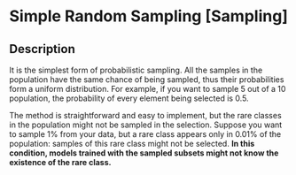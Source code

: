 # Simple Random Sampling [Sampling]

## Description

It is the simplest form of probabilistic sampling.
All the samples in the population have the same chance of being sampled, thus their probabilities form a uniform distribution.
For example, if you want to sample 5 out of a 10 population, the probability of every element being selected is 0.5.

The method is straightforward and easy to implement, but the rare classes in the population might not be sampled in the selection.
Suppose you want to sample 1% from your data, but a rare class appears only in 0.01% of the population: samples of this rare class might not be selected.
**In this condition, models trained with the sampled subsets might not know the existence of the rare class.**

